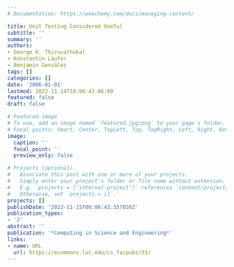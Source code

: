 ```yaml
---
# Documentation: https://wowchemy.com/docs/managing-content/

title: Unit Testing Considered Useful
subtitle: ''
summary: ''
authors:
- George K. Thiruvathukal
- Konstantin Läufer
- Benjamin González
tags: []
categories: []
date: '2006-01-01'
lastmod: 2022-11-14T18:06:43-06:00
featured: false
draft: false

# Featured image
# To use, add an image named `featured.jpg/png` to your page's folder.
# Focal points: Smart, Center, TopLeft, Top, TopRight, Left, Right, BottomLeft, Bottom, BottomRight.
image:
  caption: ''
  focal_point: ''
  preview_only: false

# Projects (optional).
#   Associate this post with one or more of your projects.
#   Simply enter your project's folder or file name without extension.
#   E.g. `projects = ["internal-project"]` references `content/project/deep-learning/index.md`.
#   Otherwise, set `projects = []`.
projects: []
publishDate: '2022-11-15T00:06:43.557038Z'
publication_types:
- '2'
abstract: ''
publication: '*Computing in Science and Engineering*'
links:
- name: URL
  url: https://ecommons.luc.edu/cs_facpubs/33/
---
```

